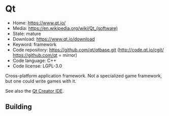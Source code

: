 # Qt

- Home: https://www.qt.io/
- Media: https://en.wikipedia.org/wiki/Qt_(software)
- State: mature
- Download: https://www.qt.io/download
- Keyword: framework
- Code repository: https://github.com/qt/qtbase.git (http://code.qt.io/cgit/ https://github.com/qt = mirror)
- Code language: C++
- Code license: LGPL-3.0

Cross-platform application framework.
Not a specialized game framework, but one could write games with it.

See also the [Qt Creator IDE](https://wiki.qt.io/Qt_Creator).

## Building
